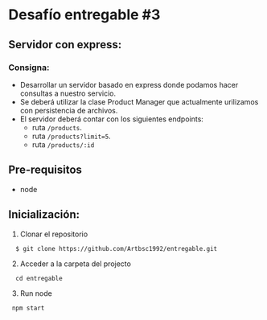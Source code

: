# Desafío entregable #3
## Servidor con express:
### Consigna:
 - Desarrollar un servidor basado en express donde podamos hacer consultas a nuestro servicio.
 - Se deberá utilizar la clase Product Manager que actualmente urilizamos con persistencia de archivos.
 - El servidor deberá contar con los siguientes endpoints:
    - ruta ``/products``.
    - ruta ``/products?limit=5``.
    - ruta ``/products/:id``

## Pre-requisitos
  - node

## Inicialización:
1. Clonar el repositorio
  ````
    $ git clone https://github.com/Artbsc1992/entregable.git
  ````
2. Acceder a la carpeta del projecto
````
  cd entregable
````

3. Run node
````
 npm start
````